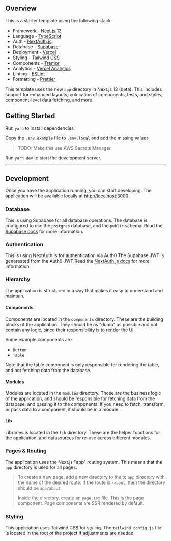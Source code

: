 ## Overview

This is a starter template using the following stack:


- Framework - [Next.js 13](https://nextjs.org/13)
- Language - [TypeScript](https://www.typescriptlang.org)
- Auth - [NextAuth.js](https://next-auth.js.org)
- Database - [Supabase](https://supabase.com)
- Deployment - [Vercel](https://vercel.com/docs/concepts/next.js/overview)
- Styling - [Tailwind CSS](https://tailwindcss.com)
- Components - [Tremor](https://www.tremor.so)
- Analytics - [Vercel Analytics](https://vercel.com/analytics)
- Linting - [ESLint](https://eslint.org)
- Formatting - [Prettier](https://prettier.io)

This template uses the new `app` directory in Next.js 13 (beta). This includes support for enhanced layouts, colocation of components, tests, and styles, component-level data fetching, and more.

## Getting Started

Run `yarn` to install dependencies.

Copy the `.env.example` file to `.env.local` and add the missing values

> TODO: Make this use AWS Secrets Manager 

Run `yarn dev` to start the development server.

---

## Development

Once you have the application running, you can start developing.
The application will be available locally at [http://localhost:3000](http://localhost:3000)

### Database
This is using Supabase for all database operations.
The database is configured to use the `postgres` database, and the `public` schema.
Read the [Supabase docs](https://supabase.io/docs) for more information.

### Authentication
This is using NextAuth.js for authentication via Auth0
The Supabase JWT is genereated from the Auth0 JWT
Read the [NextAuth.js docs](https://authjs.dev) for more information.

### Hierarchy
The application is structured in a way that makes it easy to understand and maintain.


#### Components
Components are located in the `components` directory. These are the building blocks of the application.
They should be as "dumb" as possible and not contain any logic, since their responsibility is 
to render the UI.

Some example components are:
- `Button`
- `Table`

Note that the table component is only responsible for rendering the table, and not fetching data from the database.

#### Modules
Modules are located in the `modules` directory. These are the business logic of the application, and should be responsible for
fetching data from the database, and passing it to the components.
If you need to fetch, transform, or pass data to a component, it should be in a module.

#### Lib
Libraries is located in the `lib` directory. These are the helper functions for the application, and datasources for re-use across different modules.

### Pages & Routing
The application uses the Next.js "app" routing system.
This means that the `app` directory is used for all pages.

> To create a new page, add a new directory to the to `app` directory with the name of the desired route.
> If the route is `/about`, then the directory should be `app/about`.
>
> Inside the directory, create an `page.tsx` file. This is the page component.
> Page components are SSR rendered by default.

### Styling
This application uses Tailwind CSS for styling. The `tailwind.config.js` file is located in the root of the project if adjustments are needed.
